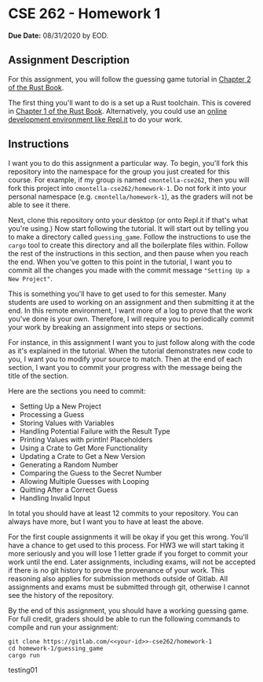 # CSE 262 - Homework 1

**Due Date:** 08/31/2020 by EOD.

## Assignment Description

For this assignment, you will follow the guessing game tutorial in [Chapter 2 of the Rust Book](https://doc.rust-lang.org/stable/book/ch02-00-guessing-game-tutorial.html).

The first thing you'll want to do is a set up a Rust toolchain. This is covered in [Chapter 1 of the Rust Book](https://doc.rust-lang.org/book/ch01-01-installation.html). Alternatively, you could use an [online development environment like Repl.it](https://repl.it/languages/rust) to do your work.

## Instructions

I want you to do this assignment a particular way. To begin, you'll fork this repository into the namespace for the group you just created for this course. For example, if my group is named `cmontella-cse262`, then you will fork this project into `cmontella-cse262/homework-1`. Do not fork it into your personal namespace (e.g. `cmontella/homework-1`), as the graders will not be able to see it there.

Next, clone this repository onto your desktop (or onto Repl.it if that's what you're using.) Now start following the tutorial. It will start out by telling you to make a directory called `guessing_game`. Follow the instructions to use the `cargo` tool to create this directory and all the boilerplate files within. Follow the rest of the instructions in this section, and then pause when you reach the end. When you've gotten to this point in the tutorial, I want you to commit all the changes you made with the commit message `"Setting Up a New Project"`.

This is something you'll have to get used to for this semester. Many students are used to working on an assignment and then submitting it at the end. In this remote environment, I want more of a log to prove that the work you've done is your own. Therefore, I will require you to periodically commit your work by breaking an assignment into steps or sections.

For instance, in this assignment I want you to just follow along with the code as it's explained in the tutorial. When the tutorial demonstrates new code to you, I want you to modify your source to match. Then at the end of each section, I want you to commit your progress with the message being the title of the section.

Here are the sections you need to commit:

- Setting Up a New Project
- Processing a Guess
- Storing Values with Variables
- Handling Potential Failure with the Result Type
- Printing Values with println! Placeholders
- Using a Crate to Get More Functionality
- Updating a Crate to Get a New Version
- Generating a Random Number
- Comparing the Guess to the Secret Number
- Allowing Multiple Guesses with Looping
- Quitting After a Correct Guess
- Handling Invalid Input

In total you should have at least 12 commits to your repository. You can always have more, but I want you to have at least the above.

For the first couple assignments it will be okay if you get this wrong. You'll have a chance to get used to this process. For HW3 we will start taking it more seriously and you will lose 1 letter grade if you forget to commit your work until the end. Later assignments, including exams, will not be accepted if there is no git history to prove the provenance of your work. This reasoning also applies for submission methods outside of Gitlab. All assignments and exams must be submitted through git, otherwise I cannot see the history of the repository.

By the end of this assignment, you should have a working guessing game. For full credit, graders should be able to run the following commands to compile and run your assignment:

```
git clone https://gitlab.com/<<your-id>>-cse262/homework-1
cd homework-1/guessing_game
cargo run
```
testing01


